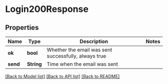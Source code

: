 # Login200Response

## Properties

Name | Type | Description | Notes
------------ | ------------- | ------------- | -------------
**ok** | **bool** | Whether the email was sent successfully, always true | 
**send** | **String** | Time when the email was sent | 

[[Back to Model list]](../README.md#documentation-for-models) [[Back to API list]](../README.md#documentation-for-api-endpoints) [[Back to README]](../README.md)


